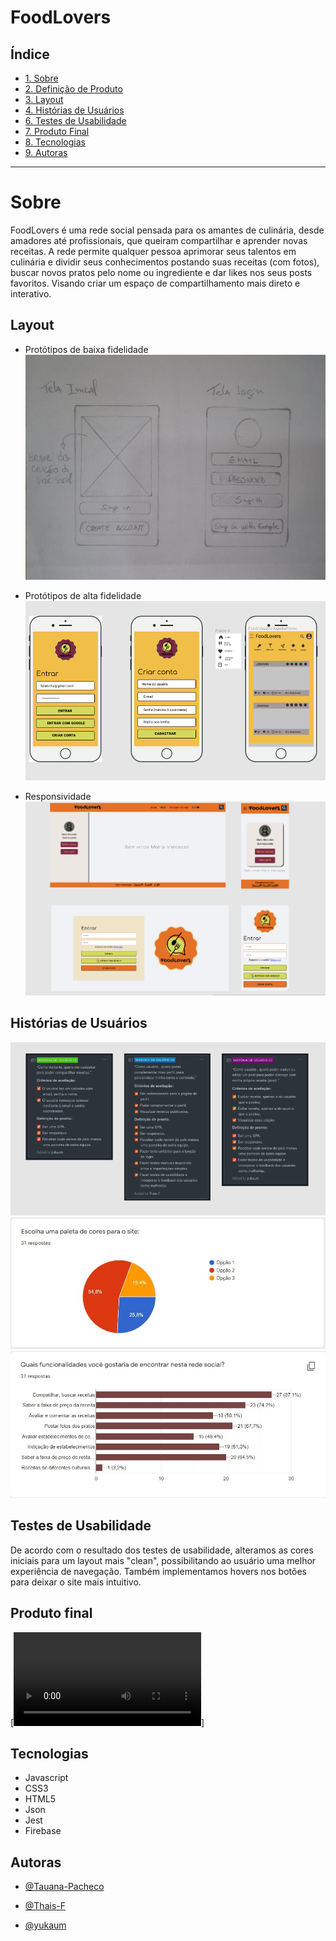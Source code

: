 # FoodLovers

## Índice

- [1. Sobre](#Sobre)
- [2. Definição de Produto](#Definição-de-produto)
- [3. Layout](#Layout)
- [4. Histórias de Usuários](#Histórias-de-Usuários)
- [6. Testes de Usabilidade](#Testes-de-Usabilidade)
- [7. Produto Final](#Produto-Final)
- [8. Tecnologias](#Tecnologias)
- [9. Autoras](#Autoras)

---

# Sobre

FoodLovers é uma rede social pensada para os amantes de culinária, desde amadores até profissionais, que queiram compartilhar e aprender novas receitas. A rede permite qualquer pessoa aprimorar seus talentos em culinária e dividir seus conhecimentos postando suas receitas (com fotos), buscar novos pratos pelo nome ou ingrediente e dar likes nos seus posts favoritos. Visando criar um espaço de compartilhamento mais direto e interativo.

## Layout

- Protótipos de baixa fidelidade
![Protótipos de baixa fidelidade](src/image/prototipo01.jpeg?raw=true)

- Protótipos de alta fidelidade
![Protótipos de baixa fidelidade](src/image/prototipoAltaFidelidade.png?raw=true)

- Responsividade
![Telas responsivas](src/image/responsivo.png?raw=true)

## Histórias de Usuários

![Histórias de Usuários](src/image/historiasDeUsuarios.png?raw=true)
![Pesquisa de Usuários](src/image/paletadecores.jpeg)
![Pesquisa de Usuários](src/image/preferencias.jpeg)


## Testes de Usabilidade

De acordo com o resultado dos testes de usabilidade, alteramos as cores iniciais para um layout mais "clean", possibilitando ao usuário uma melhor experiência de navegação. Também implementamos hovers nos botões para deixar o site mais intuitivo.

## Produto final 

[![Watch the video](src/image/FoodLovers.MP4)]

## Tecnologias

- Javascript
- CSS3
- HTML5
- Json
- Jest
- Firebase

## Autoras
- [@Tauana-Pacheco](https://github.com/Tauana-Pacheco) 

- [@Thais-F](https://github.com/Thais-F)

- [@yukaum](https://github.com/yukaum) 


